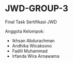 # JWD-GROUP-3
Final Task Sertifikasi JWD

Anggota Kelompok:
- Ikhsan Abdurachman
- Andhika Wicaksono
- Fadlil Muhammad
- Irfanda Wira Arnawama
